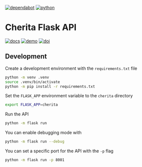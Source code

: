 [![dependabot](https://img.shields.io/badge/dependabot-enabled-025E8C?logo=dependabot&logoColor=white)](https://github.com/haniffalab/cherita-flask-api/security)
[![python](https://shields.io/badge/python-3.10-blue)](https://github.com/haniffalab/cherita-flask-api?tab=readme-ov-file#development)

# Cherita Flask API

[![docs](https://img.shields.io/badge/Documentation-online-blue)](https://cherita-flask-api-dot-haniffa-lab.nw.r.appspot.com/api/docs/)
[![demo](https://img.shields.io/badge/Demos-view-blue)](https://cherita-flask-api-dot-haniffa-lab.nw.r.appspot.com/)
[![doi](https://zenodo.org/badge/DOI/10.5281/zenodo.7405818.svg)](https://doi.org/10.5281/zenodo.7405818)

## Development

Create a development environment with the `requirements.txt` file

```sh
python -m venv .venv
source .venv/bin/activate
python -m pip install -r requirements.txt
```

Set the `FLASK_APP` environment variable to the `cherita` directory

```sh
export FLASK_APP=cherita
```

Run the API

```sh
python -m flask run
```

You can enable debugging mode with

```sh
python -m flask run --debug
```

You can set a specific port for the API with the `-p` flag

```sh
python -m flask run -p 8001
```
